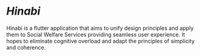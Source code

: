 # *Hinabi*

Hinabi is a flutter application that aims to unify design principles and apply them to Social Welfare Services providing seamless user experience. It hopes to eliminate cognitive overload and adapt the principles of simplicity and coherence.  
